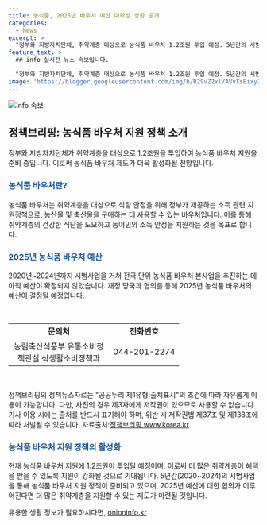 ```yaml
---
title: 농식품, 2025년 바우처 예산 미확정 상황 공개
categories:
  - News
excerpt: >
  "정부와 지방자치단체, 취약계층 대상으로 농식품 바우처 1.2조원 투입 예정. 5년간의 시범사업 후 2025년 본격 추진 예정."
feature_text: >
  ## info 실시간 뉴스 속보입니다.

  "정부와 지방자치단체, 취약계층 대상으로 농식품 바우처 1.2조원 투입 예정. 5년간의 시범사업 후 2025년 본격 추진 예정."
image: 'https://blogger.googleusercontent.com/img/b/R29vZ2xl/AVvXsEixyZcFfHzMRdzZMjFBmAUKJYCLCGyLL1o632UiGVXcaFdKo_bkvkuCioo0uUKlGfBVcT3P84aROyZIXSBEx3Aw5nCQ3pTgDom1WDC4m8eifvWiAmWEEVb4x6G_l8C0QH225ldMjyaFvpxGEBGNO37VmDTDMHGhJPq73UglMfDca1-0aw/s1600/blogspot.png'
---
```


<p><img src="https://blogger.googleusercontent.com/img/b/R29vZ2xl/AVvXsEixyZcFfHzMRdzZMjFBmAUKJYCLCGyLL1o632UiGVXcaFdKo_bkvkuCioo0uUKlGfBVcT3P84aROyZIXSBEx3Aw5nCQ3pTgDom1WDC4m8eifvWiAmWEEVb4x6G_l8C0QH225ldMjyaFvpxGEBGNO37VmDTDMHGhJPq73UglMfDca1-0aw/s1600/blogspot.png" alt="info 속보" /></p>

<h2 data-ke-size="size26">정책브리핑: 농식품 바우처 지원 정책 소개</h2>

<p data-ke-size="size16">정부와 지방자치단체가 취약계층을 대상으로 1.2조원을 투입하여 농식품 바우처 지원을 준비 중입니다. 이로써 농식품 바우처 제도가 더욱 활성화될 전망입니다.</p>

<h3><b><span style="color: #1a5490;">농식품 바우처란?</span></b></h3>

<p data-ke-size="size16">농식품 바우처는 취약계층을 대상으로 식량 안정을 위해 정부가 제공하는 소득 관련 지원정책으로, 농산물 및 축산물을 구매하는 데 사용할 수 있는 바우처입니다. 이를 통해 취약계층의 건강한 식단을 도모하고 농어민의 소득 안정을 지원하는 것을 목표로 합니다.</p>

<h3><b><span style="color: #1a5490;">2025년 농식품 바우처 예산</span></b></h3>

<p data-ke-size="size16">2020년~2024년까지 시범사업을 거쳐 전국 단위 농식품 바우처 본사업을 추진하는 데 아직 예산이 확정되지 않았습니다. 재정 당국과 협의를 통해 2025년 농식품 바우처의 예산이 결정될 예정입니다.</p>

<p data-ke-size="size16">&nbsp;</p>

<table>
    <colgroup>
    <col width="203">
    </colgroup>
    <tbody>
    <tr>
        <td style="text-align: center; height: 17px;"><b>문의처</b></td>
        <td style="text-align: center; height: 17px;"><b>전화번호</b></td>
    </tr>
    <tr>
        <td style="text-align: center; height: 17px;">농림축산식품부 유통소비정책관실 식생활소비정책과</td>
        <td style="text-align: center; height: 17px;">044-201-2274</td>
    </tr>
    </tbody>
</table>

<p data-ke-size="size16">&nbsp;</p>

<p data-ke-size="size16">정책브리핑의 정책뉴스자료는 "공공누리 제1유형:출처표시"의 조건에 따라 자유롭게 이용이 가능합니다. 다만, 사진의 경우 제3자에게 저작권이 있으므로 사용할 수 없습니다. 기사 이용 시에는 출처를 반드시 표기해야 하며, 위반 시 저작권법 제37조 및 제138조에 따라 처벌될 수 있습니다. 
자료출처:<a href="www.korea.kr">정책브리핑 www.korea.kr</a></p>

<h3><b><span style="color: #1a5490;">농식품 바우처 지원 정책의 활성화</span></b></h3>

<p data-ke-size="size16">현재 농식품 바우처 지원에 1.2조원이 투입될 예정이며, 이로써 더 많은 취약계층이 혜택을 받을 수 있도록 지원이 강화될 것으로 기대됩니다. 5년간(2020~2024)의 시범사업을 통해 농식품 바우처 지원 정책이 준비되고 있으며, 2025년 예산에 대한 협의가 이루어진다면 더 많은 취약계층을 지원할 수 있는 제도가 마련될 것입니다.</p>
유용한 생활 정보가 필요하시다면, <a href="https://onioninfo.kr" rel="dofollow">onioninfo.kr</a>


